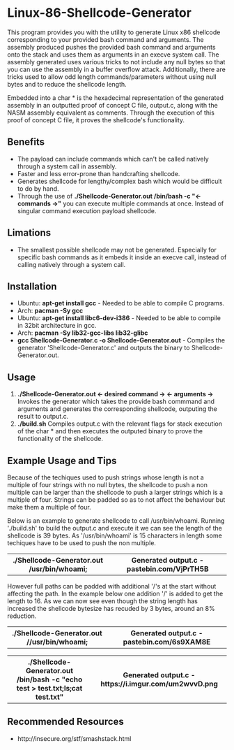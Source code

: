 # Linux-86-Shellcode-Generator

This program provides you with the utility to generate Linux x86 shellcode corresponding to your provided bash command and arguments. The assembly produced pushes the provided bash command and arguments onto the stack and uses them as arguments in an execve system call. The assembly generated uses various tricks to not include any null bytes so that you can use the assembly in a buffer overflow attack. Additionally, there are tricks used to allow odd length commands/parameters without using null bytes and to reduce the shellcode length.

Embedded into a char * is the hexadecimal representation of the generated assembly in an outputted proof of concept C file, output.c, along with the NASM assembly equivalent as comments. Through the execution of this proof of concept C file, it proves the shellcode's functionality.

## Benefits
<ul>
  <li>The payload can include commands which can't be called natively through a system call in assembly.</li>
  <li>Faster and less error-prone than handcrafting shellcode.</li>
  <li>Generates shellcode for lengthy/complex bash which would be difficult to do by hand.</li>
  <li>Through the use of <b>./Shellcode-Generator.out /bin/bash -c "<- commands ->"</b> you can execute multiple commands at once. Instead of singular command execution payload shellcode.</li>
</ul>

## Limations
<ul>
  <li>The smallest possible shellcode may not be generated. Especially for specific bash commands as it embeds it inside an execve call, instead of calling natively through a system call.</li>
</ul>

## Installation

<ul>
  <li>Ubuntu: <b>apt-get install gcc</b> - Needed to be able to compile C programs.</li>
  <li>Arch: <b>pacman -Sy gcc</b></li>
  <li>Ubuntu: <b>apt-get install libc6-dev-i386</b> - Needed to be able to compile in 32bit architecture in gcc.</li>
  <li>Arch: <b>pacman -Sy lib32-gcc-libs lib32-glibc</b></li>
  <li><b>gcc Shellcode-Generator.c -o Shellcode-Generator.out</b> - Compiles the generator 'Shellcode-Generator.c' and outputs the binary to Shellcode-Generator.out.</li>
</ul>

## Usage
<ol>
  <li><b>./Shellcode-Generator.out <- desired command -> <- arguments -></b> Invokes the generator which takes the provide bash commmand and arguments and generates the corresponding shellcode, outputing the result to output.c.</li>
  <li><b>./build.sh</b> Compiles output.c with the relevant flags for stack execution of the char * and then executes the outputed binary to prove the functionality of the shellcode.</li>  
</ol>

## Example Usage and Tips

Because of the techiques used to push strings whose length is not a multiple of four strings with no null bytes, the shellcode to push a non multiple can be larger than the shellcode to push a larger strings which is a multiple of four. Strings can be padded so as to not affect the behaviour but make them a multiple of four.

Below is an example to generate shellcode to call /usr/bin/whoami. Running './build.sh' to build the output.c and execute it we can see the length of the shellcode is 39 bytes. As '/usr/bin/whoami' is 15 characters in length some techiques have to be used to push the non multiple.
<table>
  <tr>
    <th>./Shellcode-Generator.out /usr/bin/whoami;</th>
    <th>Generated output.c - pastebin.com/VjPrTH5B</th>
  </tr>
</table>

However full paths can be padded with additional '/'s at the start without affecting the path. In the example below one addition '/' is added to get the length to 16. As we can now see even though the string length has increased the shellcode bytesize has recuded by 3 bytes, around an 8% reduction. 

<table>
  <tr>
    <th>./Shellcode-Generator.out //usr/bin/whoami;</th>
    <th>Generated output.c - pastebin.com/6s9XAM8E</th>
  </tr>
</table>



<table>
  <tr>
    <th>./Shellcode-Generator.out /bin/bash -c "echo test > test.txt;ls;cat test.txt"</th>
    <th>Generated output.c - https://i.imgur.com/um2wvvD.png</th>
  </tr>
</table>

## Recommended Resources
<ul>
  <li>http://insecure.org/stf/smashstack.html</li>
</ul>
